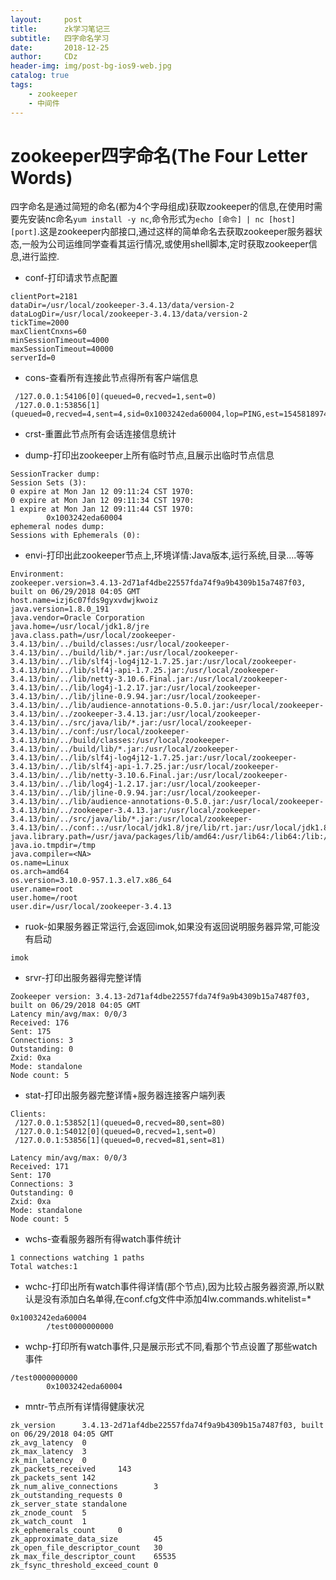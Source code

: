 ```yaml
---
layout:     post
title:      zk学习笔记三
subtitle:   四字命名学习
date:       2018-12-25
author:     CDz
header-img: img/post-bg-ios9-web.jpg
catalog: true
tags:
    - zookeeper
    - 中间件
---
```


# zookeeper四字命名(The Four Letter Words)

四字命名是通过简短的命名(都为4个字母组成)获取zookeeper的信息,在使用时需要先安装nc命名`yum install -y nc`,命令形式为`echo [命令] | nc [host] [port]`.这是zookeeper内部接口,通过这样的简单命名去获取zookeeper服务器状态,一般为公司运维同学查看其运行情况,或使用shell脚本,定时获取zookeeper信息,进行监控.


- conf-打印请求节点配置
```
clientPort=2181
dataDir=/usr/local/zookeeper-3.4.13/data/version-2
dataLogDir=/usr/local/zookeeper-3.4.13/data/version-2
tickTime=2000
maxClientCnxns=60
minSessionTimeout=4000
maxSessionTimeout=40000
serverId=0
```

- cons-查看所有连接此节点得所有客户端信息
```
 /127.0.0.1:54106[0](queued=0,recved=1,sent=0)
 /127.0.0.1:53856[1](queued=0,recved=4,sent=4,sid=0x1003242eda60004,lop=PING,est=1545818974210,to=30000,lzxid=0xb,lresp=954733700,llat=0,minlat=0,avglat=0,maxlat=0)

```
- crst-重置此节点所有会话连接信息统计


- dump-打印出zookeeper上所有临时节点,且展示出临时节点信息  
```
SessionTracker dump:
Session Sets (3):
0 expire at Mon Jan 12 09:11:24 CST 1970:
0 expire at Mon Jan 12 09:11:34 CST 1970:
1 expire at Mon Jan 12 09:11:44 CST 1970:
        0x1003242eda60004
ephemeral nodes dump:
Sessions with Ephemerals (0):
```
- envi-打印出此zookeeper节点上,环境详情:Java版本,运行系统,目录....等等
```
Environment:
zookeeper.version=3.4.13-2d71af4dbe22557fda74f9a9b4309b15a7487f03, built on 06/29/2018 04:05 GMT
host.name=izj6c07fds9gyxvdwjkwoiz
java.version=1.8.0_191
java.vendor=Oracle Corporation
java.home=/usr/local/jdk1.8/jre
java.class.path=/usr/local/zookeeper-3.4.13/bin/../build/classes:/usr/local/zookeeper-3.4.13/bin/../build/lib/*.jar:/usr/local/zookeeper-3.4.13/bin/../lib/slf4j-log4j12-1.7.25.jar:/usr/local/zookeeper-3.4.13/bin/../lib/slf4j-api-1.7.25.jar:/usr/local/zookeeper-3.4.13/bin/../lib/netty-3.10.6.Final.jar:/usr/local/zookeeper-3.4.13/bin/../lib/log4j-1.2.17.jar:/usr/local/zookeeper-3.4.13/bin/../lib/jline-0.9.94.jar:/usr/local/zookeeper-3.4.13/bin/../lib/audience-annotations-0.5.0.jar:/usr/local/zookeeper-3.4.13/bin/../zookeeper-3.4.13.jar:/usr/local/zookeeper-3.4.13/bin/../src/java/lib/*.jar:/usr/local/zookeeper-3.4.13/bin/../conf:/usr/local/zookeeper-3.4.13/bin/../build/classes:/usr/local/zookeeper-3.4.13/bin/../build/lib/*.jar:/usr/local/zookeeper-3.4.13/bin/../lib/slf4j-log4j12-1.7.25.jar:/usr/local/zookeeper-3.4.13/bin/../lib/slf4j-api-1.7.25.jar:/usr/local/zookeeper-3.4.13/bin/../lib/netty-3.10.6.Final.jar:/usr/local/zookeeper-3.4.13/bin/../lib/log4j-1.2.17.jar:/usr/local/zookeeper-3.4.13/bin/../lib/jline-0.9.94.jar:/usr/local/zookeeper-3.4.13/bin/../lib/audience-annotations-0.5.0.jar:/usr/local/zookeeper-3.4.13/bin/../zookeeper-3.4.13.jar:/usr/local/zookeeper-3.4.13/bin/../src/java/lib/*.jar:/usr/local/zookeeper-3.4.13/bin/../conf:.:/usr/local/jdk1.8/jre/lib/rt.jar:/usr/local/jdk1.8/lib/dt.jar:/usr/local/jdk1.8/lib/tools.jar
java.library.path=/usr/java/packages/lib/amd64:/usr/lib64:/lib64:/lib:/usr/lib
java.io.tmpdir=/tmp
java.compiler=<NA>
os.name=Linux
os.arch=amd64
os.version=3.10.0-957.1.3.el7.x86_64
user.name=root
user.home=/root
user.dir=/usr/local/zookeeper-3.4.13
```
- ruok-如果服务器正常运行,会返回imok,如果没有返回说明服务器异常,可能没有启动   
```
imok
```
- srvr-打印出服务器得完整详情
```
Zookeeper version: 3.4.13-2d71af4dbe22557fda74f9a9b4309b15a7487f03, built on 06/29/2018 04:05 GMT
Latency min/avg/max: 0/0/3
Received: 176
Sent: 175
Connections: 3
Outstanding: 0
Zxid: 0xa
Mode: standalone
Node count: 5
```
- stat-打印出服务器完整详情+服务器连接客户端列表  
```
Clients:
 /127.0.0.1:53852[1](queued=0,recved=80,sent=80)
 /127.0.0.1:54012[0](queued=0,recved=1,sent=0)
 /127.0.0.1:53856[1](queued=0,recved=81,sent=81)

Latency min/avg/max: 0/0/3
Received: 171
Sent: 170
Connections: 3
Outstanding: 0
Zxid: 0xa
Mode: standalone
Node count: 5
```
- wchs-查看服务器所有得watch事件统计
```
1 connections watching 1 paths
Total watches:1
```
- wchc-打印出所有watch事件得详情(那个节点),因为比较占服务器资源,所以默认是没有添加白名单得,在conf.cfg文件中添加4lw.commands.whitelist=*
```
0x1003242eda60004
        /test0000000000
```
- wchp-打印所有watch事件,只是展示形式不同,看那个节点设置了那些watch事件   
```
/test0000000000
        0x1003242eda60004

```
- mntr-节点所有详情得健康状况 
```
zk_version      3.4.13-2d71af4dbe22557fda74f9a9b4309b15a7487f03, built on 06/29/2018 04:05 GMT
zk_avg_latency  0
zk_max_latency  3
zk_min_latency  0
zk_packets_received     143
zk_packets_sent 142
zk_num_alive_connections        3
zk_outstanding_requests 0
zk_server_state standalone
zk_znode_count  5
zk_watch_count  1
zk_ephemerals_count     0
zk_approximate_data_size        45
zk_open_file_descriptor_count   30
zk_max_file_descriptor_count    65535
zk_fsync_threshold_exceed_count 0
```
